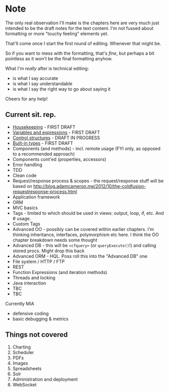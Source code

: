 # Note #

The only real observation I'll make is the chapters here are very much just intended to be the draft notes for the text content. I'm not fussed about formatting or more "touchy feeling" elements yet.

That'll come once I start the first round of editing. Whenever that might be.

So if you want to mess with the formatting, that's *fine*, but perhaps a bit pointless as it won't be the final formatting anyhow.

What I'm *really* after is technical editing:
* is what I say accurate
* is what I say understandable
* is what I say the right way to go about saying it

Cheers for any help!

## Current sit. rep. ##

- [Housekeeping](Chapter-0.md) - FIRST DRAFT
- [Variables and expressions](Chapter-1.md) - FIRST DRAFT
- [Control structures](Chapter-2.md) - DRAFT IN PROGRESS
- [Built-in types](Chapter-3.md) - FIRST DRAFT
- Components (and methods) - incl. remote usage (FYI only, as opposed to a recommended approach)
- Components cont'ed (properties, accessors)
- Error handling
- TDD
- Clean code
- Request/response process & scopes - the request/response stuff will be based on http://blog.adamcameron.me/2012/10/the-coldfusion-requestresponse-process.html
- Application framework
- ORM
- MVC basics
- Tags - limited to which should be used in views: output, loop, if, etc. And # usage.
- Custom Tags
- Advanced OO - possibly can be covered within earlier chapters. I'm thinking inheritance, interfaces, polymorphism etc here. I think the OO chapter breakdown needs some thought
- Advanced DB - this will be ```<cfquery>``` (or ```queryExecute()```!) and calling stored procs. Might drop this back
- Advanced ORM - HQL. Poss roll this into the "Advanced DB" one
- File system / HTTP / FTP
- REST
- Function Expressions (and iteration methods)
- Threads and locking
- Java interaction
- TBC
- TBC

Currently MIA
- defensive coding
- basic debugging & metrics


Things not covered
------------------

1. Charting
2. Scheduler
3. PDFs
4. Images
5. Spreadsheets
6. Solr
8. Administration and deployment
21. WebSocket
